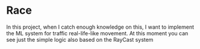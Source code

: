 # Race
In this project, when I catch enough knowledge on this, I want to implement the ML system for traffic real-life-like movement.
At this moment you can see just the simple logic also based on the RayCast system
